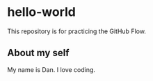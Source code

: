 # hello-world
This repository is for practicing the GitHub Flow.  

## About my self
My name is Dan. I love coding.
